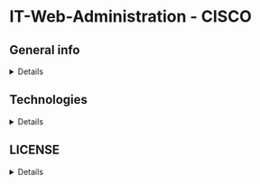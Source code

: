 # IT-Web-Administration - CISCO

## General info
<details>
The repository will be a collection of multiple network projects in the configuration of Cisco devices from the Cisco Packet Tracer application.
</details>

## Technologies
<details>
In most cases I will use the Cisco Packet Tracer application.
</details>

## LICENSE
<details>
You cannot use my projects without my agreement.
</details>
